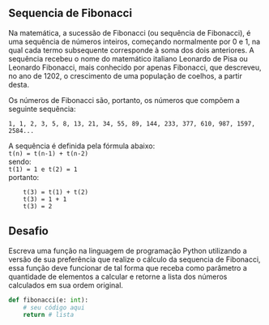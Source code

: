 ## Sequencia de Fibonacci

Na matemática, a sucessão de Fibonacci (ou sequência de Fibonacci), é uma sequência de números inteiros, começando normalmente por 0 e 1, na qual cada termo subsequente corresponde à soma dos dois anteriores. A sequência recebeu o nome do matemático italiano Leonardo de Pisa ou Leonardo Fibonacci, mais conhecido por apenas Fibonacci, que descreveu, no ano de 1202, o crescimento de uma população de coelhos, a partir desta.

Os números de Fibonacci são, portanto, os números que compõem a seguinte sequência:

```
1, 1, 2, 3, 5, 8, 13, 21, 34, 55, 89, 144, 233, 377, 610, 987, 1597, 2584...
```
A sequência é definida pela fórmula abaixo:   
```t(n) = t(n-1) + t(n-2)```   
sendo:    
```t(1) = 1 e t(2) = 1```   
portanto:   
```
    t(3) = t(1) + t(2)
    t(3) = 1 + 1
    t(3) = 2
```

## Desafio

Escreva uma função na linguagem de programação Python utilizando a versão de sua preferência que realize o cálculo da sequencia de Fibonacci, essa função deve funcionar de tal forma que receba como parâmetro a quantidade de elementos a calcular e retorne a lista dos números calculados em sua ordem original.

```python
def fibonacci(e: int):
    # seu código aqui
    return # lista
```
